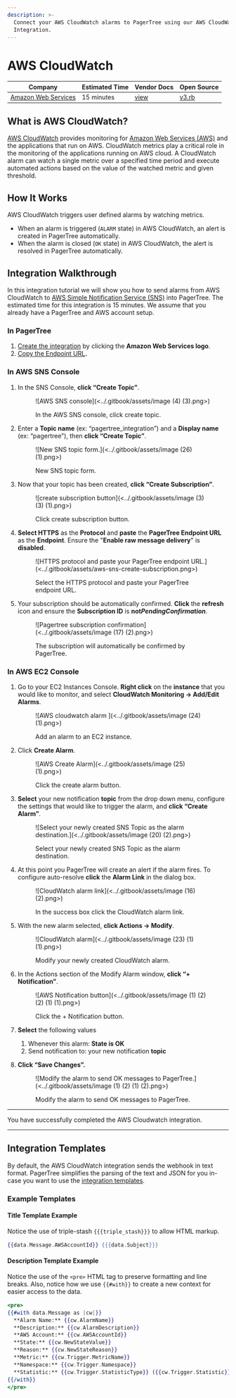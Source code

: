 ```yaml
---
description: >-
  Connect your AWS CloudWatch alarms to PagerTree using our AWS CloudWatch
  Integration.
---
```


# AWS CloudWatch

| Company                                        | Estimated Time | Vendor Docs                                              | Open Source                                                                                                                     |
| ---------------------------------------------- | -------------- | -------------------------------------------------------- | ------------------------------------------------------------------------------------------------------------------------------- |
| [Amazon Web Services](https://aws.amazon.com/) | 15 minutes     | [view](https://aws.amazon.com/documentation/cloudwatch/) | [v3.rb](https://github.com/PagerTree/pager_tree-integrations/blob/main/app/models/pager_tree/integrations/aws_cloudwatch/v3.rb) |

## What is AWS CloudWatch?

[AWS CloudWatch](https://aws.amazon.com/cloudwatch/) provides monitoring for [Amazon Web Services (AWS)](https://aws.amazon.com/) and the applications that run on AWS. CloudWatch metrics play a critical role in the monitoring of the applications running on AWS cloud. A CloudWatch alarm can watch a single metric over a specified time period and execute automated actions based on the value of the watched metric and given threshold.

## How It Works

AWS CloudWatch triggers user defined alarms by watching metrics.

* When an alarm is triggered (`ALARM` state) in AWS CloudWatch, an alert is created in PagerTree automatically.
* When the alarm is closed (`OK` state) in AWS CloudWatch, the alert is resolved in PagerTree automatically.

## Integration Walkthrough

In this integration tutorial we will show you how to send alarms from AWS CloudWatch to [AWS Simple Notification Service (SNS)](https://aws.amazon.com/sns/) into PagerTree. The estimated time for this integration is 15 minutes. We assume that you already have a PagerTree and AWS account setup.

### In PagerTree

1. [Create the integration](introduction.md#create-an-integration) by clicking the **Amazon Web Services logo**.
2. [Copy the Endpoint URL](introduction.md#copy-the-endpoint-url)**.**

### In AWS SNS Console

1.  In the SNS Console, **click “Create Topic”**.

    <figure>![AWS SNS console](<../.gitbook/assets/image (4) (3).png>)<figcaption><p>In the AWS SNS console, click create topic.</p></figcaption></figure>
2.  Enter a **Topic name** (ex: “pagertree\_integration”) and a **Display name** (ex: “pagertree”), then **click “Create Topic”**.

    <figure>![New SNS topic form.](<../.gitbook/assets/image (26) (1).png>)<figcaption><p>New SNS topic form.</p></figcaption></figure>
3.  Now that your topic has been created, **click “Create Subscription”**.

    <figure>![create subscription button](<../.gitbook/assets/image (3) (3) (1).png>)<figcaption><p>Click create subscription button.</p></figcaption></figure>
4.  **Select HTTPS** as the **Protocol** and **paste** the **PagerTree Endpoint URL** as the **Endpoint**. Ensure the "**Enable raw message delivery**" is **disabled**.

    <figure>![HTTPS protocol and paste your PagerTree endpoint URL.](<../.gitbook/assets/aws-sns-create-subscription.png>)<figcaption><p>Select the HTTPS protocol and paste your PagerTree endpoint URL.</p></figcaption></figure>
5.  Your subscription should be automatically confirmed. **Click** the **refresh** icon and ensure the **Subscription ID** is **not**_**PendingConfirmation**_.

    <figure>![Pagertree subscription confirmation](<../.gitbook/assets/image (17) (2).png>)<figcaption><p>The subscription will automatically be confirmed by PagerTree.</p></figcaption></figure>

### In AWS EC2 Console

1.  Go to your EC2 Instances Console. **Right click** on the **instance** that you would like to monitor, and select **CloudWatch Monitoring -> Add/Edit Alarms**.

    <figure>![AWS cloudwatch alarm ](<../.gitbook/assets/image (24) (1).png>)<figcaption><p>Add an alarm to an EC2 instance.</p></figcaption></figure>
2.  Click **Create Alarm**.

    <figure>![AWS Create Alarm](<../.gitbook/assets/image (25) (1).png>)<figcaption><p>Click the create alarm button.</p></figcaption></figure>
3.  **Select** your new notification **topic** from the drop down menu, configure the settings that would like to trigger the alarm, and **click “Create Alarm”**.

    <figure>![Select your newly created SNS Topic as the alarm destination.](<../.gitbook/assets/image (20) (2).png>)<figcaption><p>Select your newly created SNS Topic as the alarm destination.</p></figcaption></figure>
4.  At this point you PagerTree will create an alert if the alarm fires. To configure auto-resolve **click** the **Alarm Link** in the dialog box.

    <figure>![CloudWatch alarm link](<../.gitbook/assets/image (16) (2).png>)<figcaption><p>In the success box click the CloudWatch alarm link.</p></figcaption></figure>
5.  With the new alarm selected, **click Actions -> Modify**.

    <figure>![CloudWatch alarm](<../.gitbook/assets/image (23) (1) (1).png>)<figcaption><p>Modify your newly created CloudWatch alarm.</p></figcaption></figure>
6.  In the Actions section of the Modify Alarm window, **click “+ Notification”**.

    <figure>![AWS Notification button](<../.gitbook/assets/image (1) (2) (2) (1) (1).png>)<figcaption><p>Click the + Notification button.</p></figcaption></figure>
7. **Select** the following values
   1. Whenever this alarm: **State is OK**
   2. Send notification to: your new notification **topic**
8.  **Click “Save Changes”.**

    <figure>![Modify the alarm to send OK messages to PagerTree.](<../.gitbook/assets/image (1) (2) (1) (2).png>)<figcaption><p>Modify the alarm to send OK messages to PagerTree.</p></figcaption></figure>

***

You have successfully completed the AWS Cloudwatch integration.

***

## Integration Templates
By default, the AWS CloudWatch integration sends the webhook in text format. PagerTree simplifies the parsing of the text and JSON for you in-case you want to use the [integration templates](../integrations.md#templates).

### Example Templates

#### Title Template Example
Notice the use of triple-stash `{{{triple_stash}}}` to allow HTML markup.

```handlebars
{{data.Message.AWSAccountId}} {{{data.Subject}}}
```


#### Description Template Example
Notice the use of the `<pre>` HTML tag to preserve formatting and line breaks. Also, notice how we use `{{#with}}` to create a new context for easier access to the data.

```handlebars
<pre>
{{#with data.Message as |cw|}}
  **Alarm Name:** {{cw.AlarmName}}
  **Description:** {{cw.AlarmDescription}}
  **AWS Account:** {{cw.AWSAccountId}}
  **State:** {{cw.NewStateValue}}
  **Reason:** {{cw.NewStateReason}}
  **Metric:** {{cw.Trigger.MetricName}}
  **Namespace:** {{cw.Trigger.Namespace}}
  **Statistic:** {{cw.Trigger.StatisticType}} ({{cw.Trigger.Statistic}})
{{/with}}
</pre>
```
